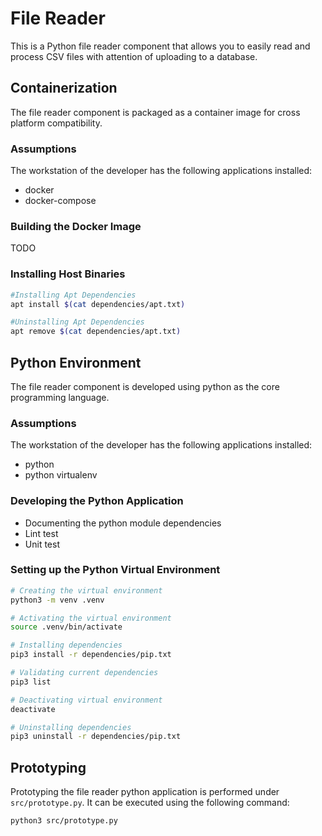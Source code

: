 # File Reader

This is a Python file reader component that allows you to easily read and process CSV files with attention of uploading to a database.

## Containerization 

The file reader component is packaged as a container image for cross platform compatibility.

### Assumptions

The workstation of the developer has the following applications installed:

- docker
- docker-compose

### Building the Docker Image

TODO

### Installing Host Binaries

```bash
#Installing Apt Dependencies
apt install $(cat dependencies/apt.txt)

#Uninstalling Apt Dependencies
apt remove $(cat dependencies/apt.txt)
```

## Python Environment

The file reader component is developed using python as the core programming language.

### Assumptions

The workstation of the developer has the following applications installed:

- python
- python virtualenv

### Developing the Python Application

- Documenting the python module dependencies
- Lint test
- Unit test

### Setting up the Python Virtual Environment

```bash
# Creating the virtual environment
python3 -m venv .venv 

# Activating the virtual environment
source .venv/bin/activate

# Installing dependencies
pip3 install -r dependencies/pip.txt

# Validating current dependencies
pip3 list

# Deactivating virtual environment
deactivate

# Uninstalling dependencies
pip3 uninstall -r dependencies/pip.txt
```

## Prototyping 

Prototyping the file reader python application is performed under `src/prototype.py`. It can be executed using the following command:
```bash
python3 src/prototype.py
```
